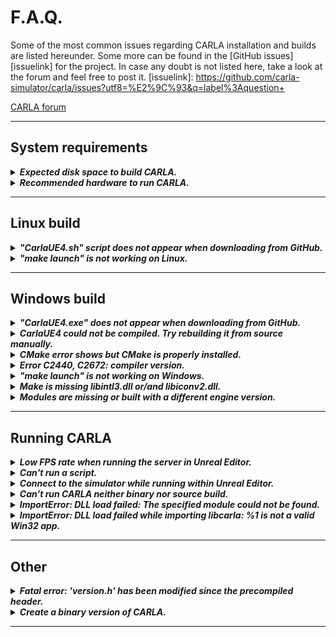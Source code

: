 # F.A.Q.

Some of the most common issues regarding CARLA installation and builds are listed hereunder. Some more can be found in the [GitHub issues][issuelink] for the project. In case any doubt is not listed here, take a look at the forum and feel free to post it.
[issuelink]: https://github.com/carla-simulator/carla/issues?utf8=%E2%9C%93&q=label%3Aquestion+ 
<div class="build-buttons">
<p>
<a href="https://forum.carla.org/" target="_blank" class="btn btn-neutral" title="Go to the CARLA forum">
CARLA forum</a>
</p>
</div>

---
## System requirements
<!-- ======================================================================= -->
  <details>
    <summary><h5 style="display:inline">
    Expected disk space to build CARLA.
    </h5></summary>

It is advised to have at least 30/50GB. Building CARLA requires about 25GB of disk space, plus Unreal Engine, which is quite a similar size. 

Unreal Engine on Linux requires much more disk space as it keeps all the intermediate files. [This thread](https://answers.unrealengine.com/questions/430541/linux-engine-size.html) discusses the matter.
  </details>

<!-- ======================================================================= -->
  <details>
    <summary><h5 style="display:inline">
    Recommended hardware to run CARLA.
    </h5></summary>

CARLA is a very performance demanding software. At the very minimum it needs for a 4GB GPU or, even better, a dedicated GPU capable of running Unreal Engine.  

Take a look at [Unreal Engine's recommended hardware](https://wiki.unrealengine.com/Recommended_Hardware).
  </details>

---
## Linux build
<!-- ======================================================================= -->
  <details>
    <summary><h5 style="display:inline">
    "CarlaUE4.sh" script does not appear when downloading from GitHub.
    </h5></summary>

There is no `CarlaUE4.sh` script in the source version of CARLA. Follow the [build instructions](build_linux.md) to build CARLA from source.  

To run CARLA using `CarlaUE4.sh`, follow the [quick start installation](start_quickstart.md).  
  </details>

<!-- ======================================================================= -->
  <details>
    <summary><h5 style="display:inline">
    "make launch" is not working on Linux.
    </h5></summary>

Many different issues can be dragged during the build installation, and show like this. Here is a list of the most likely reasons why.  

* __Run Unreal Engine 4.24.__ Something may have failed when building Unreal Engine. Try running UE editor on its own and check out that it is the 4.24 release.  
* __Download the assets.__ The server will not be able to run without the visual content. This step is mandatory.  
* __UE4_ROOT is not defined.__ The environment variable is not set. Remember to make it persistent session-wide by adding it to the `~/.bashrc` or `~/.profile`. Otherwise it will need to be set for every new shell. Run `export UE4_ROOT=~/UnrealEngine_4.24` to set the variable this time.  
* __Check dependencies.__ Make sure that everything was installed properly. Maybe one of the commands was skipped, unsuccessful or the dependencies were not suitable for the system.
* __Delete CARLA and clone it again.__ Just in case something went wrong. Delete CARLA and clone or download it again.  
* __Meet system requirements.__ Ubuntu version should be 16.04 or later. CARLA needs around 15GB of disk space and a dedicated GPU (or at least one with 4GB) to run.  

Other specific reasons for a system to show conflicts with CARLA may occur. Please, post these on the forum so the team can get to know more about them.   
  </details>

---
## Windows build

<!-- ======================================================================= -->
  <details>
    <summary><h5 style="display:inline">
    "CarlaUE4.exe" does not appear when downloading from GitHub.
    </h5></summary>

There is no `CarlaUE4.exe` executable in the source version of CARLA. Follow the [build instructions](build_windows.md) to build CARLA from source. To directly get the `CarlaUE4.exe`, follow the [quick start instructions](start_quickstart.md).  

  </details>

<!-- ======================================================================= -->
  <details>
    <summary><h5 style="display:inline">
    CarlaUE4 could not be compiled. Try rebuilding it from source manually. 
    </h5></summary>

Something went wrong when trying to build CARLA. Rebuild using Visual Studio to discover what happened.  

__1.__ Go to `carla/Unreal/CarlaUE4` and right-click the `CarlaUE4.uproject`.  
__2.__ Click on __Generate Visual Studio project files__.  
__3.__ Open the file generated with Visual Studio 2017.  
__4.__ Compile the project with Visual Studio. The shortcut is F7. The build will fail, but the issues found will be shown below.

Different issues may result in this specific error message. The user [@tamakoji](https://github.com/tamakoji) solved a recurrent case where the source code hadn't been cloned properly and the CARLA version could not be set (when downloading this as a .zip from git).  

*   __Check the `Build/CMakeLists.txt.in`.__ If it shows like `set(CARLA_VERSION )` do the following.  

__1.__ Go to `Setup.bat` line 198.  

__2.__ Update the line from: 
```sh
for /f %%i in ('git describe --tags --dirty --always') do set carla_version=%%i
```
to:
```sh
for /f %%i in ('git describe --tags --dirty --always') do set carla_version="0.9.9"
```
  </details>

<!-- ======================================================================= -->
  <details>
    <summary><h5 style="display:inline">
    CMake error shows but CMake is properly installed.
    </h5></summary>
	
This issue occurs when trying to use the _make_ command either to build the server or the client. Even if CMake is installed, updated, and added to the environment path. There may be a conflict between Visual Studio versions.  

Leave only VS2017 and completely erase the rest.  
  </details>

<!-- ======================================================================= -->
  <details>
    <summary><h5 style="display:inline">
    Error C2440, C2672: compiler version.
    </h5></summary>
	
The build is not using the 2017 compiler due to conflicts with other Visual Studio or Microsoft Compiler versions. Uninstall these and rebuild again.  

Visual Studio is not good at getting rid of itself. To completely clean Visual Studio from the computer go to `Program Files (x86)\Microsoft Visual Studio\Installer\resources\app\layout` and run `.\InstallCleanup.exe -full`. This may need admin permissions.  

To keep other Visual Studio versions, edit ```%appdata%\Unreal Engine\UnrealBuildTool\BuildConfiguration.xml``` by adding the following lines. 

```xml
<VCProjectFileGenerator>
    <Version>VisualStudio2017</Version>
</VCProjectFileGenerator>

<WindowsPlatform>
    <Compiler>VisualStudio2017</Compiler>
</WindowsPlatform>
```
  </details>

<!-- ======================================================================= -->
  <details>
    <summary><h5 style="display:inline">
    "make launch" is not working on Windows.
    </h5></summary>

Many different issues can be dragged during the build installation, and show like this. Here is a list of the most likely reasons why.  

* __Restart the computer.__ There are many going on in the Windows build. Restart and make sure that everything is updated properly.  
* __Run Unreal Engine 4.24.__ Something may have failed when building Unreal Engine. Run the Editor and check that 4.24 is being used.  
* __Download the assets.__ The server will not be able to run without the visual content. This step is mandatory.  
* __Visual Studio 2017.__ If there are other versions of Visual Studio installed or recently uninstalled, conflicts may arise. To completely clean Visual Studio from the computer go to `Program Files (x86)\Microsoft Visual Studio\Installer\resources\app\layout` and run `.\InstallCleanup.exe -full`.  
* __Delete CARLA and clone it again.__ Just in case something went wrong. Delete CARLA and clone or download it again.  
* __Meet system requirements.__ CARLA needs around 30/50GB of disk space and a dedicated GPU (or at least one with 4GB) to run.  

Other specific reasons for a system to show conflicts with CARLA may occur. Please, post these on the forum so the team can get to know more about them.   
  </details>

<!-- ======================================================================= -->
  <details>
    <summary><h5 style="display:inline">
    Make is missing libintl3.dll or/and libiconv2.dll.
    </h5></summary>

Download the [dependencies](http://gnuwin32.sourceforge.net/downlinks/make-dep-zip.php) and extract the _bin_ content into the __make__ installation path.   
  </details>

<!-- ======================================================================= -->
  <details>
    <summary><h5 style="display:inline">
    Modules are missing or built with a different engine version.  
    </h5></summary>

Click on __Accept__ to rebuild them. 
  </details>

---
## Running CARLA
<!-- ======================================================================= -->
  <details>
    <summary><h5 style="display:inline">
    Low FPS rate when running the server in Unreal Editor.
    </h5></summary>

UE4 Editor goes to a low performance mode when out of focus.  

Go to `Edit/Editor Preferences/Performance` in the editor preferences, and disable the "Use Less CPU When in Background" option.

  </details>

<!-- ======================================================================= -->
  <details>
    <summary><h5 style="display:inline">
    Can't run a script.
    </h5></summary>
	
Some scripts have requirements. These are listed in files named __Requirements.txt__, in the same path as the script itself. Be sure to check these in order to run the script. The majority of them can be installed with a simple `pip` command.  

Sometimes on Windows, scripts cannot run with just `> script_name.py`. Try adding `> python script_name.py`, and make sure to be in the right directory.  

  </details>

<!-- ======================================================================= -->

  <details>
    <summary><h5 style="display:inline">
    Connect to the simulator while running within Unreal Editor.
    </h5></summary>

Click on __Play__ and wait until the scene is loaded. At that point, a Python client can connect to the simulator as with the standalone simulator.

  </details>

<!-- ======================================================================= -->
  <details>
    <summary><h5 style="display:inline">
   Can't run CARLA neither binary nor source build.
    </h5></summary>

NVIDIA drivers may be outdated. Make sure that this is not the case. If the issue is still unresolved, take a look at the [forum](https://forum.carla.org/) and post the specific issue. 
  </details>

<!-- ======================================================================= -->
  <details>
    <summary><h5 style="display:inline">
    ImportError: DLL load failed: The specified module could not be found.
    </h5></summary>

One of the libraries needed has not been properly installed. As a work around, go to `carla\Build\zlib-source\build`, and copy the file named `zlib.dll` in the directory of the script. 
  </details>

<!-- ======================================================================= -->
  <details>
    <summary><h5 style="display:inline">
    ImportError: DLL load failed while importing libcarla: %1 is not a valid Win32 app. 
    </h5></summary>

A 32-bit Python version is creating conflicts when trying to run a script. Uninstall it and leave only the Python3 x64 required. 
  </details>

---
## Other
<!-- ======================================================================= -->
  <details>
    <summary><h5 style="display:inline">
    Fatal error: 'version.h' has been modified since the precompiled header.
    </h5></summary>

This happens from time to time due to Linux updates. There is a special target in the Makefile for this issue. It takes a long time but fixes the issue:

      $ make hard-clean
      $ make CarlaUE4Editor

  </details>

<!-- ======================================================================= -->
  <details>
    <summary><h5 style="display:inline">
    Create a binary version of CARLA.
    </h5></summary>

In Linux, run `make package` in the project folder. The package will include the project, and the Python API modules.  

Alternatively, it is possible to compile a binary version of CARLA within Unreal Editor. Open the CarlaUE4 project, go to the menu `File/Package Project`, and select a platform. This may take a while. 
  </details>

---
